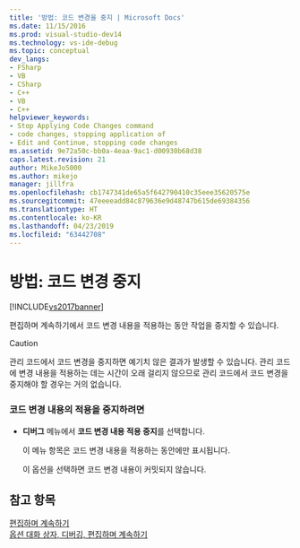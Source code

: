 ```yaml
---
title: '방법: 코드 변경을 중지 | Microsoft Docs'
ms.date: 11/15/2016
ms.prod: visual-studio-dev14
ms.technology: vs-ide-debug
ms.topic: conceptual
dev_langs:
- FSharp
- VB
- CSharp
- C++
- VB
- C++
helpviewer_keywords:
- Stop Applying Code Changes command
- code changes, stopping application of
- Edit and Continue, stopping code changes
ms.assetid: 9e72a50c-bb0a-4eaa-9ac1-d00930b68d38
caps.latest.revision: 21
author: MikeJo5000
ms.author: mikejo
manager: jillfra
ms.openlocfilehash: cb1747341de65a5f642790410c35eee35620575e
ms.sourcegitcommit: 47eeeeadd84c879636e9d48747b615de69384356
ms.translationtype: HT
ms.contentlocale: ko-KR
ms.lasthandoff: 04/23/2019
ms.locfileid: "63442708"
---
```

# <a name="how-to-stop-code-changes"></a>방법: 코드 변경 중지
[!INCLUDE[vs2017banner](../includes/vs2017banner.md)]

편집하며 계속하기에서 코드 변경 내용을 적용하는 동안 작업을 중지할 수 있습니다.  
  
> [!CAUTION]
> 관리 코드에서 코드 변경을 중지하면 예기치 않은 결과가 발생할 수 있습니다. 관리 코드에 변경 내용을 적용하는 데는 시간이 오래 걸리지 않으므로 관리 코드에서 코드 변경을 중지해야 할 경우는 거의 없습니다.  
  
### <a name="to-stop-applying-code-changes"></a>코드 변경 내용의 적용을 중지하려면  
  
- **디버그** 메뉴에서 **코드 변경 내용 적용 중지**를 선택합니다.  
  
  이 메뉴 항목은 코드 변경 내용을 적용하는 동안에만 표시됩니다.  
  
  이 옵션을 선택하면 코드 변경 내용이 커밋되지 않습니다.  
  
## <a name="see-also"></a>참고 항목  
 [편집하며 계속하기](../debugger/edit-and-continue.md)   
 [옵션 대화 상자, 디버깅, 편집하며 계속하기](http://msdn.microsoft.com/library/009d225f-ef65-463f-a146-e4c518f86103)
